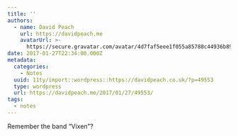 ```yaml
---
title: ''
authors:
  - name: David Peach
    url: https://davidpeach.me
    avatarUrl: >-
      https://secure.gravatar.com/avatar/4d7faf5eee1f055a85788c44936b8995eaab6dfb004e7854ec747ccb272e91ee?s=96&d=mm&r=g
date: 2017-01-27T22:34:00.000Z
metadata:
  categories:
    - Notes
  uuid: 11ty/import::wordpress::https://davidpeach.co.uk/?p=49553
  type: wordpress
  url: https://davidpeach.me/2017/01/27/49553/
tags:
  - notes
---
```

Remember the band “Vixen”?